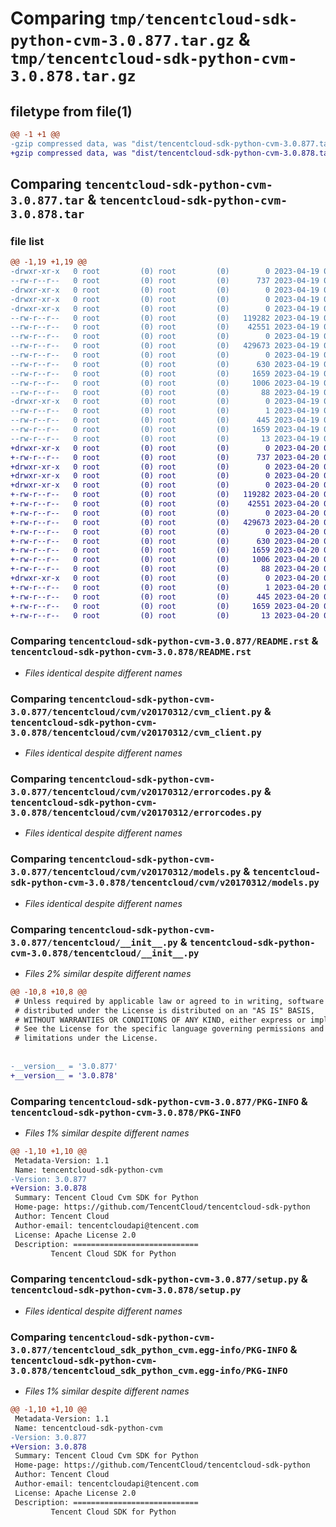 # Comparing `tmp/tencentcloud-sdk-python-cvm-3.0.877.tar.gz` & `tmp/tencentcloud-sdk-python-cvm-3.0.878.tar.gz`

## filetype from file(1)

```diff
@@ -1 +1 @@
-gzip compressed data, was "dist/tencentcloud-sdk-python-cvm-3.0.877.tar", last modified: Wed Apr 19 09:11:22 2023, max compression
+gzip compressed data, was "dist/tencentcloud-sdk-python-cvm-3.0.878.tar", last modified: Thu Apr 20 00:25:10 2023, max compression
```

## Comparing `tencentcloud-sdk-python-cvm-3.0.877.tar` & `tencentcloud-sdk-python-cvm-3.0.878.tar`

### file list

```diff
@@ -1,19 +1,19 @@
-drwxr-xr-x   0 root         (0) root         (0)        0 2023-04-19 09:11:22.000000 tencentcloud-sdk-python-cvm-3.0.877/
--rw-r--r--   0 root         (0) root         (0)      737 2023-04-19 09:11:22.000000 tencentcloud-sdk-python-cvm-3.0.877/README.rst
-drwxr-xr-x   0 root         (0) root         (0)        0 2023-04-19 09:11:22.000000 tencentcloud-sdk-python-cvm-3.0.877/tencentcloud/
-drwxr-xr-x   0 root         (0) root         (0)        0 2023-04-19 09:11:22.000000 tencentcloud-sdk-python-cvm-3.0.877/tencentcloud/cvm/
-drwxr-xr-x   0 root         (0) root         (0)        0 2023-04-19 09:11:22.000000 tencentcloud-sdk-python-cvm-3.0.877/tencentcloud/cvm/v20170312/
--rw-r--r--   0 root         (0) root         (0)   119282 2023-04-19 09:11:22.000000 tencentcloud-sdk-python-cvm-3.0.877/tencentcloud/cvm/v20170312/cvm_client.py
--rw-r--r--   0 root         (0) root         (0)    42551 2023-04-19 09:11:22.000000 tencentcloud-sdk-python-cvm-3.0.877/tencentcloud/cvm/v20170312/errorcodes.py
--rw-r--r--   0 root         (0) root         (0)        0 2023-04-19 09:11:22.000000 tencentcloud-sdk-python-cvm-3.0.877/tencentcloud/cvm/v20170312/__init__.py
--rw-r--r--   0 root         (0) root         (0)   429673 2023-04-19 09:11:22.000000 tencentcloud-sdk-python-cvm-3.0.877/tencentcloud/cvm/v20170312/models.py
--rw-r--r--   0 root         (0) root         (0)        0 2023-04-19 09:11:22.000000 tencentcloud-sdk-python-cvm-3.0.877/tencentcloud/cvm/__init__.py
--rw-r--r--   0 root         (0) root         (0)      630 2023-04-19 09:11:22.000000 tencentcloud-sdk-python-cvm-3.0.877/tencentcloud/__init__.py
--rw-r--r--   0 root         (0) root         (0)     1659 2023-04-19 09:11:22.000000 tencentcloud-sdk-python-cvm-3.0.877/PKG-INFO
--rw-r--r--   0 root         (0) root         (0)     1006 2023-04-19 09:11:22.000000 tencentcloud-sdk-python-cvm-3.0.877/setup.py
--rw-r--r--   0 root         (0) root         (0)       88 2023-04-19 09:11:22.000000 tencentcloud-sdk-python-cvm-3.0.877/setup.cfg
-drwxr-xr-x   0 root         (0) root         (0)        0 2023-04-19 09:11:22.000000 tencentcloud-sdk-python-cvm-3.0.877/tencentcloud_sdk_python_cvm.egg-info/
--rw-r--r--   0 root         (0) root         (0)        1 2023-04-19 09:11:22.000000 tencentcloud-sdk-python-cvm-3.0.877/tencentcloud_sdk_python_cvm.egg-info/dependency_links.txt
--rw-r--r--   0 root         (0) root         (0)      445 2023-04-19 09:11:22.000000 tencentcloud-sdk-python-cvm-3.0.877/tencentcloud_sdk_python_cvm.egg-info/SOURCES.txt
--rw-r--r--   0 root         (0) root         (0)     1659 2023-04-19 09:11:22.000000 tencentcloud-sdk-python-cvm-3.0.877/tencentcloud_sdk_python_cvm.egg-info/PKG-INFO
--rw-r--r--   0 root         (0) root         (0)       13 2023-04-19 09:11:22.000000 tencentcloud-sdk-python-cvm-3.0.877/tencentcloud_sdk_python_cvm.egg-info/top_level.txt
+drwxr-xr-x   0 root         (0) root         (0)        0 2023-04-20 00:25:10.000000 tencentcloud-sdk-python-cvm-3.0.878/
+-rw-r--r--   0 root         (0) root         (0)      737 2023-04-20 00:25:10.000000 tencentcloud-sdk-python-cvm-3.0.878/README.rst
+drwxr-xr-x   0 root         (0) root         (0)        0 2023-04-20 00:25:10.000000 tencentcloud-sdk-python-cvm-3.0.878/tencentcloud/
+drwxr-xr-x   0 root         (0) root         (0)        0 2023-04-20 00:25:10.000000 tencentcloud-sdk-python-cvm-3.0.878/tencentcloud/cvm/
+drwxr-xr-x   0 root         (0) root         (0)        0 2023-04-20 00:25:10.000000 tencentcloud-sdk-python-cvm-3.0.878/tencentcloud/cvm/v20170312/
+-rw-r--r--   0 root         (0) root         (0)   119282 2023-04-20 00:25:10.000000 tencentcloud-sdk-python-cvm-3.0.878/tencentcloud/cvm/v20170312/cvm_client.py
+-rw-r--r--   0 root         (0) root         (0)    42551 2023-04-20 00:25:10.000000 tencentcloud-sdk-python-cvm-3.0.878/tencentcloud/cvm/v20170312/errorcodes.py
+-rw-r--r--   0 root         (0) root         (0)        0 2023-04-20 00:25:10.000000 tencentcloud-sdk-python-cvm-3.0.878/tencentcloud/cvm/v20170312/__init__.py
+-rw-r--r--   0 root         (0) root         (0)   429673 2023-04-20 00:25:10.000000 tencentcloud-sdk-python-cvm-3.0.878/tencentcloud/cvm/v20170312/models.py
+-rw-r--r--   0 root         (0) root         (0)        0 2023-04-20 00:25:10.000000 tencentcloud-sdk-python-cvm-3.0.878/tencentcloud/cvm/__init__.py
+-rw-r--r--   0 root         (0) root         (0)      630 2023-04-20 00:25:10.000000 tencentcloud-sdk-python-cvm-3.0.878/tencentcloud/__init__.py
+-rw-r--r--   0 root         (0) root         (0)     1659 2023-04-20 00:25:10.000000 tencentcloud-sdk-python-cvm-3.0.878/PKG-INFO
+-rw-r--r--   0 root         (0) root         (0)     1006 2023-04-20 00:25:10.000000 tencentcloud-sdk-python-cvm-3.0.878/setup.py
+-rw-r--r--   0 root         (0) root         (0)       88 2023-04-20 00:25:10.000000 tencentcloud-sdk-python-cvm-3.0.878/setup.cfg
+drwxr-xr-x   0 root         (0) root         (0)        0 2023-04-20 00:25:10.000000 tencentcloud-sdk-python-cvm-3.0.878/tencentcloud_sdk_python_cvm.egg-info/
+-rw-r--r--   0 root         (0) root         (0)        1 2023-04-20 00:25:10.000000 tencentcloud-sdk-python-cvm-3.0.878/tencentcloud_sdk_python_cvm.egg-info/dependency_links.txt
+-rw-r--r--   0 root         (0) root         (0)      445 2023-04-20 00:25:10.000000 tencentcloud-sdk-python-cvm-3.0.878/tencentcloud_sdk_python_cvm.egg-info/SOURCES.txt
+-rw-r--r--   0 root         (0) root         (0)     1659 2023-04-20 00:25:10.000000 tencentcloud-sdk-python-cvm-3.0.878/tencentcloud_sdk_python_cvm.egg-info/PKG-INFO
+-rw-r--r--   0 root         (0) root         (0)       13 2023-04-20 00:25:10.000000 tencentcloud-sdk-python-cvm-3.0.878/tencentcloud_sdk_python_cvm.egg-info/top_level.txt
```

### Comparing `tencentcloud-sdk-python-cvm-3.0.877/README.rst` & `tencentcloud-sdk-python-cvm-3.0.878/README.rst`

 * *Files identical despite different names*

### Comparing `tencentcloud-sdk-python-cvm-3.0.877/tencentcloud/cvm/v20170312/cvm_client.py` & `tencentcloud-sdk-python-cvm-3.0.878/tencentcloud/cvm/v20170312/cvm_client.py`

 * *Files identical despite different names*

### Comparing `tencentcloud-sdk-python-cvm-3.0.877/tencentcloud/cvm/v20170312/errorcodes.py` & `tencentcloud-sdk-python-cvm-3.0.878/tencentcloud/cvm/v20170312/errorcodes.py`

 * *Files identical despite different names*

### Comparing `tencentcloud-sdk-python-cvm-3.0.877/tencentcloud/cvm/v20170312/models.py` & `tencentcloud-sdk-python-cvm-3.0.878/tencentcloud/cvm/v20170312/models.py`

 * *Files identical despite different names*

### Comparing `tencentcloud-sdk-python-cvm-3.0.877/tencentcloud/__init__.py` & `tencentcloud-sdk-python-cvm-3.0.878/tencentcloud/__init__.py`

 * *Files 2% similar despite different names*

```diff
@@ -10,8 +10,8 @@
 # Unless required by applicable law or agreed to in writing, software
 # distributed under the License is distributed on an "AS IS" BASIS,
 # WITHOUT WARRANTIES OR CONDITIONS OF ANY KIND, either express or implied.
 # See the License for the specific language governing permissions and
 # limitations under the License.
 
 
-__version__ = '3.0.877'
+__version__ = '3.0.878'
```

### Comparing `tencentcloud-sdk-python-cvm-3.0.877/PKG-INFO` & `tencentcloud-sdk-python-cvm-3.0.878/PKG-INFO`

 * *Files 1% similar despite different names*

```diff
@@ -1,10 +1,10 @@
 Metadata-Version: 1.1
 Name: tencentcloud-sdk-python-cvm
-Version: 3.0.877
+Version: 3.0.878
 Summary: Tencent Cloud Cvm SDK for Python
 Home-page: https://github.com/TencentCloud/tencentcloud-sdk-python
 Author: Tencent Cloud
 Author-email: tencentcloudapi@tencent.com
 License: Apache License 2.0
 Description: ============================
         Tencent Cloud SDK for Python
```

### Comparing `tencentcloud-sdk-python-cvm-3.0.877/setup.py` & `tencentcloud-sdk-python-cvm-3.0.878/setup.py`

 * *Files identical despite different names*

### Comparing `tencentcloud-sdk-python-cvm-3.0.877/tencentcloud_sdk_python_cvm.egg-info/PKG-INFO` & `tencentcloud-sdk-python-cvm-3.0.878/tencentcloud_sdk_python_cvm.egg-info/PKG-INFO`

 * *Files 1% similar despite different names*

```diff
@@ -1,10 +1,10 @@
 Metadata-Version: 1.1
 Name: tencentcloud-sdk-python-cvm
-Version: 3.0.877
+Version: 3.0.878
 Summary: Tencent Cloud Cvm SDK for Python
 Home-page: https://github.com/TencentCloud/tencentcloud-sdk-python
 Author: Tencent Cloud
 Author-email: tencentcloudapi@tencent.com
 License: Apache License 2.0
 Description: ============================
         Tencent Cloud SDK for Python
```

